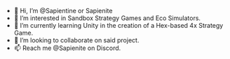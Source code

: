 - 👋 Hi, I’m @Sapientine or Sapienite
- 👀 I’m interested in Sandbox Strategy Games and Eco Simulators.
- 🌱 I’m currently learning Unity in the creation of a Hex-based 4x Strategy Game.
- 💞️ I’m looking to collaborate on said project.
- 📫 Reach me @Sapienite on Discord.

<!---
Sapientine/Sapientine is a ✨ special ✨ repository because its `README.md` (this file) appears on your GitHub profile.
You can click the Preview link to take a look at your changes.
--->
